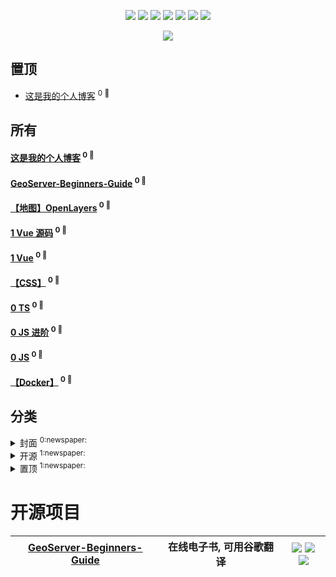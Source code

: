 

<p align='center'>
    <img src="https://badgen.net/badge/labels/3"/>
    <img src="https://badgen.net/github/issues/CHENJIAMIAN/Blog"/>
    <img src="https://badgen.net/badge/last-commit/2023-03-02 11:55:40"/>
    <img src="https://badgen.net/github/forks/CHENJIAMIAN/Blog"/>
    <img src="https://badgen.net/github/stars/CHENJIAMIAN/Blog"/>
    <img src="https://badgen.net/github/watchers/CHENJIAMIAN/Blog"/>
    <img src="https://badgen.net/github/release/CHENJIAMIAN/Blog"/>
</p>

<p align='center'>
    <a href="https://github.com/CHENJIAMIAN/visitor-count-badge">
        <img src="https://visitor-badge.glitch.me/badge?page_id=CHENJIAMIAN.Blog"/>
    </a>
</p>


## 置顶 
- [这是我的个人博客](https://github.com/CHENJIAMIAN/Blog/issues/11)  <sup>0 :speech_balloon:</sup>  	 
## 所有 

#### [这是我的个人博客](https://github.com/CHENJIAMIAN/Blog/issues/11) <sup>0 :speech_balloon:</sup> 


#### [GeoServer-Beginners-Guide](https://github.com/CHENJIAMIAN/Blog/issues/10) <sup>0 :speech_balloon:</sup> 


#### [【地图】OpenLayers](https://github.com/CHENJIAMIAN/Blog/issues/8) <sup>0 :speech_balloon:</sup> 


#### [1 Vue 源码](https://github.com/CHENJIAMIAN/Blog/issues/7) <sup>0 :speech_balloon:</sup> 


#### [1 Vue](https://github.com/CHENJIAMIAN/Blog/issues/6) <sup>0 :speech_balloon:</sup> 


#### [【CSS】](https://github.com/CHENJIAMIAN/Blog/issues/5) <sup>0 :speech_balloon:</sup> 


#### [0 TS](https://github.com/CHENJIAMIAN/Blog/issues/4) <sup>0 :speech_balloon:</sup> 


#### [0 JS 进阶](https://github.com/CHENJIAMIAN/Blog/issues/3) <sup>0 :speech_balloon:</sup> 


#### [0 JS](https://github.com/CHENJIAMIAN/Blog/issues/2) <sup>0 :speech_balloon:</sup> 


#### [【Docker】](https://github.com/CHENJIAMIAN/Blog/issues/1) <sup>0 :speech_balloon:</sup> 


## 分类

<details>
<summary>封面	<sup>0:newspaper:</sup></summary>



</details>

<details>
<summary>开源	<sup>1:newspaper:</sup></summary>

- [GeoServer-Beginners-Guide](https://github.com/CHENJIAMIAN/Blog/issues/10)  <sup>0 :speech_balloon:</sup>  	 


</details>

<details>
<summary>置顶	<sup>1:newspaper:</sup></summary>

- [这是我的个人博客](https://github.com/CHENJIAMIAN/Blog/issues/11)  <sup>0 :speech_balloon:</sup>  	 


</details>


# 开源项目


| [GeoServer-Beginners-Guide](https://github.com/CHENJIAMIAN/GeoServer-Beginners-Guide) | 在线电子书, 可用谷歌翻译 | ![](https://badgen.net/github/stars/CHENJIAMIAN/GeoServer-Beginners-Guide) ![](https://badgen.net/github/forks/CHENJIAMIAN/GeoServer-Beginners-Guide) ![](https://badgen.net/github/watchers/CHENJIAMIAN/GeoServer-Beginners-Guide) |
| --- | --- | --- |

